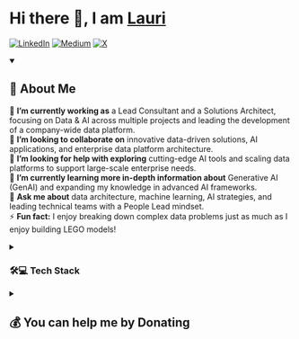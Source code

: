 <h1> Hi there 👋, I am <a href="https://github.com/lkananen">Lauri</a> </h1>

[![LinkedIn](https://img.shields.io/badge/LinkedIn-%230077B5.svg?logo=linkedin&logoColor=white)](https://linkedin.com/in/lauri-kananen) 
[![Medium](https://img.shields.io/badge/Medium-12100E?logo=medium&logoColor=white)](https://medium.com/@lauri.kananen) 
[![X](https://img.shields.io/badge/X-black.svg?logo=X&logoColor=white)](https://x.com/KananenLauri) 
<!-- [![Microsoft Learn](https://img.shields.io/badge/Microsoft_Learn-258ffa.svg?logo=microsoft&logoColor=white)](https://learn.microsoft.com/en-us/users/laurikananen/) -->
<!-- [![Kaggle](https://img.shields.io/badge/Kaggle-035a7d.svg?logo=Kaggle&logoColor=white)](https://www.kaggle.com/kananenl) -->

<!--
**lkananen/lkananen** is a ✨ _special_ ✨ repository because its `README.md` (this file) appears on your GitHub profile.

Here are some ideas to get you started:

- 🔭 I’m currently working on ...
- 🌱 I’m currently learning ...
- 👯 I’m looking to collaborate on ...
- 🤔 I’m looking for help with ...
- 💬 Ask me about ...
- 📫 How to reach me: ...
- 😄 Pronouns: ...
- ⚡ Fun fact: ...
-->

<details open>
  <summary><h2> 💫 About Me </h2></summary>

  
  🔭 **I’m currently working as** a Lead Consultant and a Solutions Architect, focusing on Data & AI across multiple projects and leading the development of a company-wide data platform.  
  👯 **I’m looking to collaborate on** innovative data-driven solutions, AI applications, and enterprise data platform architecture.  
  🤝 **I’m looking for help with exploring** cutting-edge AI tools and scaling data platforms to support large-scale enterprise needs.  
  🌱 **I’m currently learning more in-depth information about** Generative AI (GenAI) and expanding my knowledge in advanced AI frameworks.  
  💬 **Ask me about** data architecture, machine learning, AI strategies, and leading technical teams with a People Lead mindset.  
  ⚡ **Fun fact:** I enjoy breaking down complex data problems just as much as I enjoy building LEGO models!
  
</details>

<details> 
  <summary><h3> 🛠️💻 Tech Stack</h3></summary>
    
  #### Languages   
  <!--
  <a href="https://www.python.org/"><img alt="Python" src="https://img.shields.io/badge/python-3670A0?style=for-the-badge&logo=python&logoColor=ffdd54"></a>
  -->
  ![Python](https://img.shields.io/badge/python-3670A0?style=for-the-badge&logo=python&logoColor=ffdd54) 
  ![C#](https://img.shields.io/badge/c%23-%23239120.svg?style=for-the-badge&logo=csharp&logoColor=white) 
  ![C++](https://img.shields.io/badge/c++-%2300599C.svg?style=for-the-badge&logo=c%2B%2B&logoColor=white) 
  ![C](https://img.shields.io/badge/c-%2300599C.svg?style=for-the-badge&logo=c&logoColor=white) 
  ![R](https://img.shields.io/badge/r-%23276DC3.svg?style=for-the-badge&logo=r&logoColor=white) 
  ![TypeScript](https://img.shields.io/badge/typescript-%23007ACC.svg?style=for-the-badge&logo=typescript&logoColor=white) 
  ![JavaScript](https://img.shields.io/badge/javascript-%23323330.svg?style=for-the-badge&logo=javascript&logoColor=%23F7DF1E) 
  ![CSS3](https://img.shields.io/badge/css3-%231572B6.svg?style=for-the-badge&logo=css3&logoColor=white) 
  ![HTML5](https://img.shields.io/badge/html5-%23E34F26.svg?style=for-the-badge&logo=html5&logoColor=white) 
  ![Markdown](https://img.shields.io/badge/markdown-%23000000.svg?style=for-the-badge&logo=markdown&logoColor=white) 
  
  #### ML/DL:   
  ![Keras](https://img.shields.io/badge/Keras-%23D00000.svg?style=for-the-badge&logo=Keras&logoColor=white) 
  ![Matplotlib](https://img.shields.io/badge/Matplotlib-%23ffffff.svg?style=for-the-badge&logo=Matplotlib&logoColor=black) 
  ![mlflow](https://img.shields.io/badge/mlflow-%23d9ead3.svg?style=for-the-badge&logo=numpy&logoColor=blue) 
  ![NumPy](https://img.shields.io/badge/numpy-%23013243.svg?style=for-the-badge&logo=numpy&logoColor=white) 
  ![Pandas](https://img.shields.io/badge/pandas-%23150458.svg?style=for-the-badge&logo=pandas&logoColor=white) 
  ![Plotly](https://img.shields.io/badge/Plotly-%233F4F75.svg?style=for-the-badge&logo=plotly&logoColor=white) 
  ![PyTorch](https://img.shields.io/badge/PyTorch-%23EE4C2C.svg?style=for-the-badge&logo=PyTorch&logoColor=white) 
  ![scikit-learn](https://img.shields.io/badge/scikit--learn-%23F7931E.svg?style=for-the-badge&logo=scikit-learn&logoColor=white) 
  ![SciPY](https://img.shields.io/badge/SciPy-%230C55A5.svg?style=for-the-badge&logo=scipy&logoColor=%white) 
  ![TensorFlow](https://img.shields.io/badge/TensorFlow-%23FF6F00.svg?style=for-the-badge&logo=TensorFlow&logoColor=white)
  
  #### Databases / ORM:   
  ![AmazonDynamoDB](https://img.shields.io/badge/Amazon%20DynamoDB-4053D6?style=for-the-badge&logo=Amazon%20DynamoDB&logoColor=white) 
  ![InfluxDB](https://img.shields.io/badge/InfluxDB-22ADF6?style=for-the-badge&logo=InfluxDB&logoColor=white) 
  ![MariaDB](https://img.shields.io/badge/MariaDB-003545?style=for-the-badge&logo=mariadb&logoColor=white) 
  ![MicrosoftSQLServer](https://img.shields.io/badge/Microsoft%20SQL%20Server-CC2927?style=for-the-badge&logo=microsoft%20sql%20server&logoColor=white) 
  ![MongoDB](https://img.shields.io/badge/MongoDB-%234ea94b.svg?style=for-the-badge&logo=mongodb&logoColor=white) 
  ![MySQL](https://img.shields.io/badge/mysql-4479A1.svg?style=for-the-badge&logo=mysql&logoColor=white) 
  ![Postgres](https://img.shields.io/badge/postgres-%23316192.svg?style=for-the-badge&logo=postgresql&logoColor=white) 
  ![Redis](https://img.shields.io/badge/redis-%23DD0031.svg?style=for-the-badge&logo=redis&logoColor=white) 
  ![SQLite](https://img.shields.io/badge/sqlite-%2307405e.svg?style=for-the-badge&logo=sqlite&logoColor=white)
  
  #### Hosting/SaaS:   
  ![AWS](https://img.shields.io/badge/AWS-%23FF9900.svg?style=for-the-badge&logo=amazon-aws&logoColor=white) 
  ![Azure](https://img.shields.io/badge/azure-%230072C6.svg?style=for-the-badge&logo=microsoftazure&logoColor=white) 
  ![GithubPages](https://img.shields.io/badge/github%20pages-121013?style=for-the-badge&logo=github&logoColor=white) 
  ![Google Cloud](https://img.shields.io/badge/GoogleCloud-%234285F4.svg?style=for-the-badge&logo=google-cloud&logoColor=white) 
  ![Heroku](https://img.shields.io/badge/heroku-%23430098.svg?style=for-the-badge&logo=heroku&logoColor=white) 
  ![Oracle](https://img.shields.io/badge/Oracle-F80000?style=for-the-badge&logo=oracle&logoColor=white) 
  ![Vercel](https://img.shields.io/badge/vercel-%23000000.svg?style=for-the-badge&logo=vercel&logoColor=white)
  
  #### CI/CD:   
  ![Bitbucket](https://img.shields.io/badge/bitbucket-%230047B3.svg?style=for-the-badge&logo=bitbucket&logoColor=white) 
  ![CircleCI](https://img.shields.io/badge/circleci-%23161616.svg?style=for-the-badge&logo=circleci&logoColor=white) 
  ![Git](https://img.shields.io/badge/git-%23F05033.svg?style=for-the-badge&logo=git&logoColor=white) 
  ![GitHub](https://img.shields.io/badge/github-%23121011.svg?style=for-the-badge&logo=github&logoColor=white) 
  ![GitHub Actions](https://img.shields.io/badge/github%20actions-%232671E5.svg?style=for-the-badge&logo=githubactions&logoColor=white) 
  ![GitLab](https://img.shields.io/badge/gitlab-%23181717.svg?style=for-the-badge&logo=gitlab&logoColor=white)
  ![GitLab CI](https://img.shields.io/badge/gitlab%20CI-%23181717.svg?style=for-the-badge&logo=gitlab&logoColor=white) 
  
  #### Frameworks, Platforms & Libraries:   
  ![.Net](https://img.shields.io/badge/.NET-5C2D91?style=for-the-badge&logo=.net&logoColor=white) 
  ![Anaconda](https://img.shields.io/badge/Anaconda-%2344A833.svg?style=for-the-badge&logo=anaconda&logoColor=white) 
  ![Apache Airflow](https://img.shields.io/badge/Apache%20Airflow-017CEE?style=for-the-badge&logo=Apache%20Airflow&logoColor=white)
  ![Apache Spark](https://img.shields.io/badge/Apache%20Spark-FDEE21?style=for-the-badge&logo=apachespark&logoColor=black) 
  ![Apache Kafka](https://img.shields.io/badge/Apache%20Kafka-000?style=for-the-badge&logo=apachekafka) 
  ![Django](https://img.shields.io/badge/django-%23092E20.svg?style=for-the-badge&logo=django&logoColor=white) 
  ![FastAPI](https://img.shields.io/badge/FastAPI-005571?style=for-the-badge&logo=fastapi) 
  ![Flask](https://img.shields.io/badge/flask-%23000.svg?style=for-the-badge&logo=flask&logoColor=white) 
  ![Jinja](https://img.shields.io/badge/jinja-white.svg?style=for-the-badge&logo=jinja&logoColor=black) 
  ![jQuery](https://img.shields.io/badge/jquery-%230769AD.svg?style=for-the-badge&logo=jquery&logoColor=white) 
  ![JWT](https://img.shields.io/badge/JWT-black?style=for-the-badge&logo=JSON%20web%20tokens) 
  ![Node.js](https://img.shields.io/badge/node.js-6DA55F?style=for-the-badge&logo=node.js&logoColor=white) 
  ![npm](https://img.shields.io/badge/NPM-%23CB3837.svg?style=for-the-badge&logo=npm&logoColor=white) 
  ![OpenCV](https://img.shields.io/badge/opencv-%23white.svg?style=for-the-badge&logo=opencv&logoColor=white) 
  ![Poetry](https://img.shields.io/badge/Poetry-%233B82F6.svg?style=for-the-badge&logo=poetry&logoColor=0B3D8D) 
  ![Prefect](https://img.shields.io/badge/Prefect-%23ffffff.svg?style=for-the-badge&logo=prefect&logoColor=white) 
  ![Qt](https://img.shields.io/badge/Qt-%23217346.svg?style=for-the-badge&logo=Qt&logoColor=white) 
  ![RabbitMQ](https://img.shields.io/badge/rabbitmq-FF6600?style=for-the-badge&logo=rabbitmq&logoColor=white) 
  ![React](https://img.shields.io/badge/react-%2320232a.svg?style=for-the-badge&logo=react&logoColor=%2361DAFB) 
  ![React Native](https://img.shields.io/badge/react_native-%2320232a.svg?style=for-the-badge&logo=react&logoColor=%2361DAFB) 
  ![ROS](https://img.shields.io/badge/ros-%230A0FF9.svg?style=for-the-badge&logo=ros&logoColor=white) 
  
  #### Other:   
  ![Apache](https://img.shields.io/badge/apache-%23D42029.svg?style=for-the-badge&logo=apache&logoColor=white) 
  ![Jenkins](https://img.shields.io/badge/jenkins-%232C5263.svg?style=for-the-badge&logo=jenkins&logoColor=white) 
  ![Gunicorn](https://img.shields.io/badge/gunicorn-%298729.svg?style=for-the-badge&logo=gunicorn&logoColor=white)
  ![nginx](https://img.shields.io/badge/nginx-%23009639.svg?style=for-the-badge&logo=nginx&logoColor=white) 
  ![Home Assistant](https://img.shields.io/badge/home%20assistant-%2341BDF5.svg?style=for-the-badge&logo=home-assistant&logoColor=white) 
  ![Raspberry Pi](https://img.shields.io/badge/-RaspberryPi-C51A4A?style=for-the-badge&logo=Raspberry-Pi) 
  ![SonarQube](https://img.shields.io/badge/SonarQube-black?style=for-the-badge&logo=sonarqube&logoColor=4E9BCD) 
  ![Swagger](https://img.shields.io/badge/-Swagger-%23Clojure?style=for-the-badge&logo=swagger&logoColor=white) 
  ![Trello](https://img.shields.io/badge/Trello-%23026AA7.svg?style=for-the-badge&logo=Trello&logoColor=white) 
  ![Power BI](https://img.shields.io/badge/power_bi-F2C811.svg?style=for-the-badge&logo=powerbi&logoColor=white) 
  ![Terraform](https://img.shields.io/badge/terraform-%235835CC.svg?style=for-the-badge&logo=terraform&logoColor=white) 
  ![Zigbee](https://img.shields.io/badge/zigbee-%23EB0443.svg?style=for-the-badge&logo=zigbee&logoColor=white) 
  ![Grafana](https://img.shields.io/badge/grafana-%23F46800.svg?style=for-the-badge&logo=grafana&logoColor=white) 
  ![Prometheus](https://img.shields.io/badge/Prometheus-E6522C?style=for-the-badge&logo=Prometheus&logoColor=white) 
  ![Power Bi](https://img.shields.io/badge/power_bi-F2C811?style=for-the-badge&logo=powerbi&logoColor=black) 
  ![Postman](https://img.shields.io/badge/Postman-FF6C37?style=for-the-badge&logo=postman&logoColor=white) 
  ![Pi-Hole](https://img.shields.io/badge/pihole-%2396060C.svg?style=for-the-badge&logo=pi-hole&logoColor=white) 
  ![Ansible](https://img.shields.io/badge/ansible-%231A1918.svg?style=for-the-badge&logo=ansible&logoColor=white) 
  ![Arduino](https://img.shields.io/badge/-Arduino-00979D?style=for-the-badge&logo=Arduino&logoColor=white) 
  ![CMake](https://img.shields.io/badge/CMake-%23008FBA.svg?style=for-the-badge&logo=cmake&logoColor=white) 
  ![Docker](https://img.shields.io/badge/docker-%230db7ed.svg?style=for-the-badge&logo=docker&logoColor=white) 
  ![ElasticSearch](https://img.shields.io/badge/-ElasticSearch-005571?style=for-the-badge&logo=elasticsearch) 
  ![ESLint](https://img.shields.io/badge/ESLint-4B3263?style=for-the-badge&logo=eslint&logoColor=white) 
  ![Kubernetes](https://img.shields.io/badge/kubernetes-%23326ce5.svg?style=for-the-badge&logo=kubernetes&logoColor=white) 
  ![Jira](https://img.shields.io/badge/jira-%230A0FFF.svg?style=for-the-badge&logo=jira&logoColor=white)
</details> 

<details>
  <summary><h2>💰 You can help me by Donating </h2></summary>
  
[![BuyMeACoffee](https://img.shields.io/badge/Buy%20Me%20a%20Coffee-ffdd00?style=for-the-badge&logo=buy-me-a-coffee&logoColor=black)](https://buymeacoffee.com/laurikananen) 

</details>
  
<!-- Proudly created with GPRM ( https://gprm.itsvg.in ) -->
